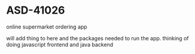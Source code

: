 # ASD-41026

online supermarket ordering app

will add thing to here and the packages needed to run the app.
thinking of doing javascript frontend and java backend 

